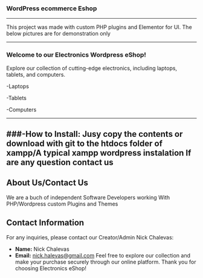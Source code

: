 ### WordPress ecommerce Eshop
------------------------------------------------------------------------
This  project was made with custom PHP plugins  and Elementor for UI. The below pictures are for demonstration only

------------------------------------------------------------------------
### Welcome to our Electronics Wordpress eShop!

Explore our collection of cutting-edge electronics, including laptops, tablets, and computers.

-Laptops

-Tablets

-Computers

-----------------------------------------------------------------------
###-How to Install:
Jusy copy the contents or download with git to the htdocs folder of xampp/A typical xampp wordpress instalation
If are any question contact us
----------------------------------------------------------------------
## About Us/Contact Us

We are a buch of independent Software Developers working With PHP/Wordpress custom Plugins and Themes



## Contact Information

For any inquiries, please contact our Creator/Admin Nick Chalevas:

- **Name:** Nick Chalevas
- **Email:** nick.halevas@gmail.com
Feel free to explore our collection and make your purchase securely through our online platform. Thank you for choosing Electronics eShop!
